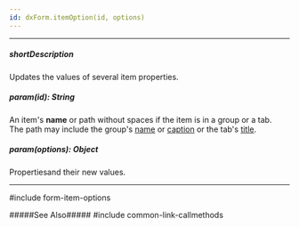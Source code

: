```yaml
---
id: dxForm.itemOption(id, options)
---
```

---
##### shortDescription
Updates the values of several item properties.

##### param(id): String
An item's **name** or path without spaces if the item is in a group or a tab.     
The path may include the group's [name](/api-reference/10%20UI%20Components/dxForm/5%20Item%20Types/GroupItem/name.md '/Documentation/ApiReference/UI_Components/dxForm/Item_Types/GroupItem/#name') or [caption](/api-reference/10%20UI%20Components/dxForm/5%20Item%20Types/GroupItem/caption.md '/Documentation/ApiReference/UI_Components/dxForm/Item_Types/GroupItem/#caption') or the tab's [title](/api-reference/10%20UI%20Components/dxForm/5%20Item%20Types/TabbedItem/tabs/title.md '/Documentation/ApiReference/UI_Components/dxForm/Item_Types/TabbedItem/tabs/#title').

##### param(options): Object
Propertiesand their new values.

---

#include form-item-options

#####See Also#####
#include common-link-callmethods
